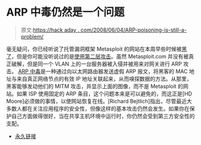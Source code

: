 # ARP 中毒仍然是一个问题

> 原文:[https://hack aday . com/2008/06/04/ARP-poisoning-is-still-a-problem/](https://hackaday.com/2008/06/04/arp-poisoning-is-still-a-problem/)

毫无疑问，你已经听说了托管漏洞框架 Metasploit 的网站在本周早些时候被[黑了](http://seclists.org/fulldisclosure/2008/Jun/0011.html)，但是你可能没听说过的是[使用第二层攻击](http://taosecurity.blogspot.com/2008/06/old-school-layer-2-hacking.html?showComment=1212545100000#c7102389871482079713)。虽然 Metasploit.com 并没有被真正破解，但是同一个 VLAN 上的一台服务器被入侵并被用来对网关进行 ARP 攻击。 [ARP 中毒](http://en.wikipedia.org/wiki/ARP_poisoning)是一种通过向以太网路由器发送虚假 ARP 报文，将黑客的 MAC 地址与来自真正网络节点的有效 IP 地址关联起来，从而嗅探数据的方法。从那里，黑客能够发动他们的 MITM 攻击，并显示上面的图像，而不是 Metasploit 的网站。如果 ISP 使用固定的 ARP 条目，这个问题本来是可以避免的，而这正是[HD Moore]必须做的事情，以使网站恢复在线。[Richard Bejtlich]指出，尽管最近大多数人都在关注应用程序的安全性，但像这样的基本攻击仍然会发生。如果你在保护自己方面做得很好，当在共享主机环境中运行时，你仍然会受到第三方安全性的支配。

*   [永久链接](http://taosecurity.blogspot.com/2008/06/old-school-layer-2-hacking.html)